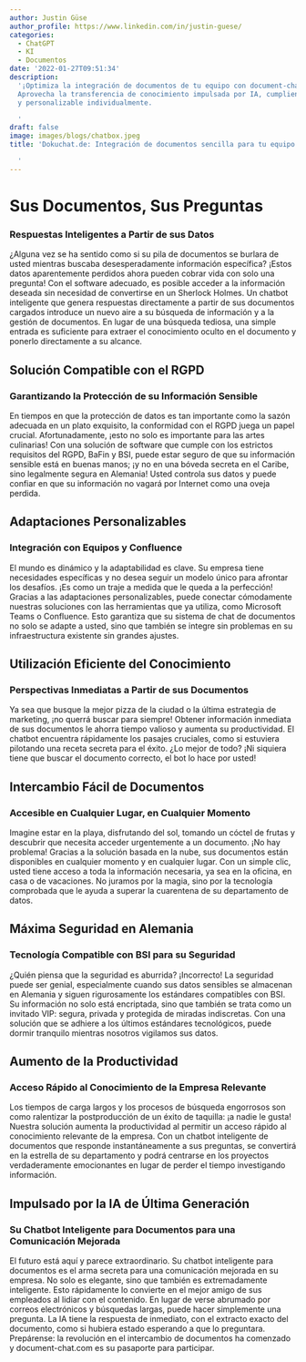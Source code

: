 ```yaml
---
author: Justin Güse
author_profile: https://www.linkedin.com/in/justin-guese/
categories:
  - ChatGPT
  - KI
  - Documentos
date: '2022-01-27T09:51:34'
description:
  '¡Optimiza la integración de documentos de tu equipo con document-chat.com!
  Aprovecha la transferencia de conocimiento impulsada por IA, cumpliendo con el RGPD
  y personalizable individualmente.

  '
draft: false
image: images/blogs/chatbox.jpeg
title: 'Dokuchat.de: Integración de documentos sencilla para tu equipo

  '
---
```


# Sus Documentos, Sus Preguntas

### Respuestas Inteligentes a Partir de sus Datos

¿Alguna vez se ha sentido como si su pila de documentos se burlara de usted mientras buscaba desesperadamente información específica? ¡Estos datos aparentemente perdidos ahora pueden cobrar vida con solo una pregunta! Con el software adecuado, es posible acceder a la información deseada sin necesidad de convertirse en un Sherlock Holmes. Un chatbot inteligente que genera respuestas directamente a partir de sus documentos cargados introduce un nuevo aire a su búsqueda de información y a la gestión de documentos. En lugar de una búsqueda tediosa, una simple entrada es suficiente para extraer el conocimiento oculto en el documento y ponerlo directamente a su alcance.

## Solución Compatible con el RGPD

### Garantizando la Protección de su Información Sensible

En tiempos en que la protección de datos es tan importante como la sazón adecuada en un plato exquisito, la conformidad con el RGPD juega un papel crucial. Afortunadamente, ¡esto no solo es importante para las artes culinarias! Con una solución de software que cumple con los estrictos requisitos del RGPD, BaFin y BSI, puede estar seguro de que su información sensible está en buenas manos; ¡y no en una bóveda secreta en el Caribe, sino legalmente segura en Alemania! Usted controla sus datos y puede confiar en que su información no vagará por Internet como una oveja perdida.

## Adaptaciones Personalizables

### Integración con Equipos y Confluence

El mundo es dinámico y la adaptabilidad es clave. Su empresa tiene necesidades específicas y no desea seguir un modelo único para afrontar los desafíos. ¡Es como un traje a medida que le queda a la perfección! Gracias a las adaptaciones personalizables, puede conectar cómodamente nuestras soluciones con las herramientas que ya utiliza, como Microsoft Teams o Confluence. Esto garantiza que su sistema de chat de documentos no solo se adapte a usted, sino que también se integre sin problemas en su infraestructura existente sin grandes ajustes.

## Utilización Eficiente del Conocimiento

### Perspectivas Inmediatas a Partir de sus Documentos

Ya sea que busque la mejor pizza de la ciudad o la última estrategia de marketing, ¡no querrá buscar para siempre! Obtener información inmediata de sus documentos le ahorra tiempo valioso y aumenta su productividad. El chatbot encuentra rápidamente los pasajes cruciales, como si estuviera pilotando una receta secreta para el éxito. ¿Lo mejor de todo? ¡Ni siquiera tiene que buscar el documento correcto, el bot lo hace por usted!

## Intercambio Fácil de Documentos

### Accesible en Cualquier Lugar, en Cualquier Momento

Imagine estar en la playa, disfrutando del sol, tomando un cóctel de frutas y descubrir que necesita acceder urgentemente a un documento. ¡No hay problema! Gracias a la solución basada en la nube, sus documentos están disponibles en cualquier momento y en cualquier lugar. Con un simple clic, usted tiene acceso a toda la información necesaria, ya sea en la oficina, en casa o de vacaciones. No juramos por la magia, sino por la tecnología comprobada que le ayuda a superar la cuarentena de su departamento de datos.

## Máxima Seguridad en Alemania

### Tecnología Compatible con BSI para su Seguridad

¿Quién piensa que la seguridad es aburrida? ¡Incorrecto! La seguridad puede ser genial, especialmente cuando sus datos sensibles se almacenan en Alemania y siguen rigurosamente los estándares compatibles con BSI. Su información no solo está encriptada, sino que también se trata como un invitado VIP: segura, privada y protegida de miradas indiscretas. Con una solución que se adhiere a los últimos estándares tecnológicos, puede dormir tranquilo mientras nosotros vigilamos sus datos.

## Aumento de la Productividad

### Acceso Rápido al Conocimiento de la Empresa Relevante

Los tiempos de carga largos y los procesos de búsqueda engorrosos son como ralentizar la postproducción de un éxito de taquilla: ¡a nadie le gusta! Nuestra solución aumenta la productividad al permitir un acceso rápido al conocimiento relevante de la empresa. Con un chatbot inteligente de documentos que responde instantáneamente a sus preguntas, se convertirá en la estrella de su departamento y podrá centrarse en los proyectos verdaderamente emocionantes en lugar de perder el tiempo investigando información.

## Impulsado por la IA de Última Generación

### Su Chatbot Inteligente para Documentos para una Comunicación Mejorada

El futuro está aquí y parece extraordinario. Su chatbot inteligente para documentos es el arma secreta para una comunicación mejorada en su empresa. No solo es elegante, sino que también es extremadamente inteligente. Esto rápidamente lo convierte en el mejor amigo de sus empleados al lidiar con el contenido. En lugar de verse abrumado por correos electrónicos y búsquedas largas, puede hacer simplemente una pregunta. La IA tiene la respuesta de inmediato, con el extracto exacto del documento, como si hubiera estado esperando a que lo preguntara. Prepárense: la revolución en el intercambio de documentos ha comenzado y document-chat.com es su pasaporte para participar.
